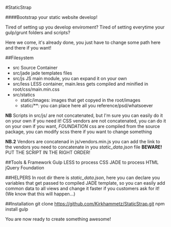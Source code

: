 #StaticStrap

####Bootstrap your static website develop!

Tired of setting up you develop enviroment?
Tired of setting everytime your gulp/grunt folders and scripts?

Here we come, it's already done, you just have to change some path here and there if you want!

##Filesystem
- src Source Container
- src/jade jade templates files
- src/js JS main module, you can expand it on your own
- src/less LESS container, main.less gets compiled and minified in root/css/main.min.css
- src/statics
    - static/images: images that get copyed in the root/images
    - static/**: you can place here all you reference/psd/whatsoever

__NB__ Scripts in src/js/ are not concatenated, but I'm sure you can easily do it on your own if you need it! CSS vendors are not concatenated, you can do it on your own if you want, _FOUNDATION_ css are compiled from the source package, you can modify scss there if you want to change something

__NB.2__ Vendors are concatenad in js/vendors.min.js
    you can add the link to the vendors you need to concatenate in you _static_data.json_ file
    __BEWARE!__ PUT THE SCRIPT IN THE RIGHT ORDER!

##Tools & Framework
    Gulp
    LESS to process CSS
    JADE to process HTML
    jQuery
    Foundation

##HELPERS
In root dir there is _static\_data.json_, here you can declare you variables that get passed to compiled JADE template, so you can easily add common data to all views and change it faster if you customers ask for it! (We know that this will happen...)


##Installation
    git clone https://github.com/Kirkhammetz/StaticStrap.git
    npm install
    gulp


You are now ready to create something awesome!
